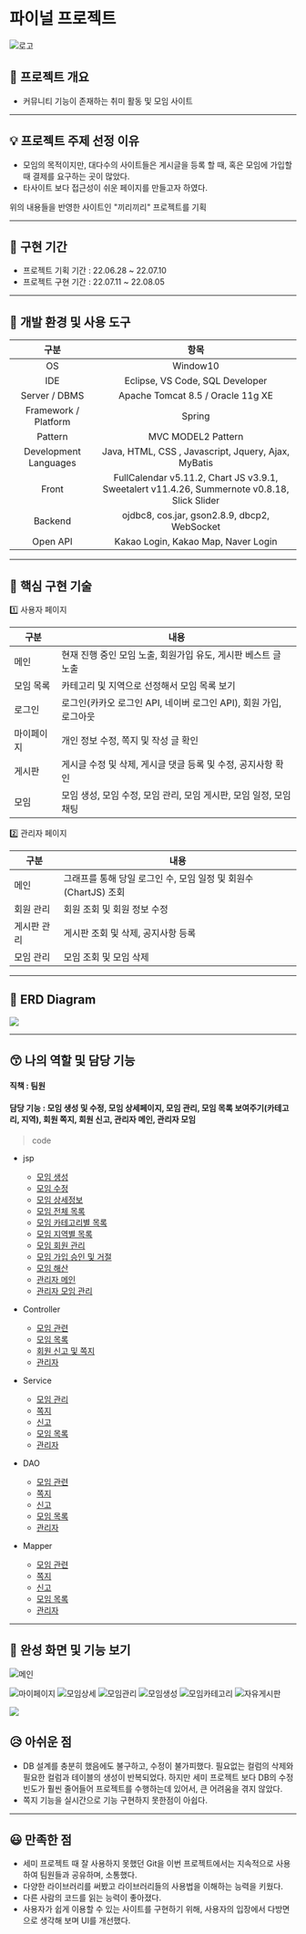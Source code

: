 # 파이널 프로젝트

![로고](./images/kirilogo.png)

## 📖 프로젝트 개요

- 커뮤니티 기능이 존재하는 취미 활동 및 모임 사이트

---------------------------------------

## 💡 프로젝트 주제 선정 이유

- 모임의 목적이지만, 대다수의 사이트들은 게시글을 등록 할 때, 혹은 모임에 가입할 때 결제를 요구하는 곳이 많았다.
- 타사이트 보다 접근성이 쉬운 페이지를 만들고자 하였다.

위의 내용들을 반영한 사이트인 "끼리끼리" 프로젝트를 기획

---------------------------------------

## 📆 구현 기간

- 프로젝트 기획 기간 : 22.06.28 ~ 22.07.10
- 프로젝트 구현 기간 : 22.07.11 ~ 22.08.05

---------------------------------------

## 🔨 개발 환경 및 사용 도구

| 구분                    | 항목                                                                                            |
|:---------------------:|:---------------------------------------------------------------------------------------------:|
| OS                    | Window10                                                                                      |
| IDE                   | Eclipse, VS Code, SQL Developer                                                               |
| Server / DBMS         | Apache Tomcat 8.5 / Oracle 11g XE                                                             |
| Framework / Platform  | Spring                                                                                        |
| Pattern               | MVC MODEL2 Pattern                                                                            |
| Development Languages | Java, HTML, CSS , Javascript, Jquery, Ajax, MyBatis                                           |
| Front                 | FullCalendar v5.11.2, Chart JS v3.9.1, Sweetalert v11.4.26,  Summernote v0.8.18, Slick Slider |
| Backend               | ojdbc8, cos.jar, gson2.8.9, dbcp2, WebSocket                                                  |
| Open API              | Kakao Login, Kakao Map, Naver Login                                                           |

---------------------------------------

## 🔎 핵심 구현 기술

1️⃣ 사용자 페이지

| 구분    | 내용                                         |
| ----- | ------------------------------------------ |
| 메인    | 현재 진행 중인 모임 노출, 회원가입 유도, 게시판 베스트 글 노출      |
| 모임 목록 | 카테고리 및 지역으로 선정해서 모임 목록 보기                  |
| 로그인   | 로그인(카카오 로그인 API, 네이버 로그인 API), 회원 가입, 로그아웃 |
| 마이페이지 | 개인 정보 수정, 쪽지 및 작성 글 확인                     |
| 게시판   | 게시글 수정 및 삭제, 게시글 댓글 등록 및 수정, 공지사항 확인       |
| 모임    | 모임 생성, 모임 수정, 모임 관리, 모임 게시판, 모임 일정, 모임 채팅  |

2️⃣ 관리자 페이지

| 구분     | 내용                                        |
| ------ | ----------------------------------------- |
| 메인     | 그래프를 통해 당일 로그인 수, 모임 일정 및 회원수(ChartJS) 조회 |
| 회원 관리  | 회원 조회 및 회원 정보 수정                          |
| 게시판 관리 | 게시판 조회 및 삭제, 공지사항 등록                      |
| 모임 관리  | 모임 조회 및 모임 삭제                             |

---------------------------------------

## :memo: ERD Diagram

<img src = "./images/erd.png">

------------------------

## 😙 나의 역할 및 담당 기능

#### 직책 : 팀원

#### 담당 기능 : 모임 생성 및 수정, 모임 상세페이지, 모임 관리, 모임 목록 보여주기(카테고리, 지역), 회원 쪽지, 회원 신고, 관리자 메인, 관리자 모임

> code

* jsp
  
  * [모임 생성](https://github.com/Hyung-Seok/kirikiri/blob/master/src/main/webapp/WEB-INF/views/group/createGroup.jsp)
  * [모임 수정](https://github.com/Hyung-Seok/kirikiri/blob/master/src/main/webapp/WEB-INF/views/group/modifyGroup.jsp)
  * [모임 상세정보](https://github.com/Hyung-Seok/kirikiri/blob/master/src/main/webapp/WEB-INF/views/group/groupDetail.jsp)
  * [모임 전체 목록](https://github.com/Hyung-Seok/kirikiri/blob/master/src/main/webapp/WEB-INF/views/user/viewAllGroupList.jsp)
  * [모임 카테고리별 목록](https://github.com/kimyeong96/Final_project/blob/main/src/main/webapp/WEB-INF/views/user/categorySelected.jsp)
  * [모임 지역별 목록](https://github.com/Hyung-Seok/kirikiri/blob/master/src/main/webapp/WEB-INF/views/user/siteSelected.jsp)
  * [모임 회원 관리](https://github.com/Hyung-Seok/kirikiri/blob/master/src/main/webapp/WEB-INF/views/group/groupMember.jsp)
  * [모임 가입 승인 및 거절](https://github.com/Hyung-Seok/kirikiri/blob/master/src/main/webapp/WEB-INF/views/group/groupApply.jsp)
  * [모임 해산](https://github.com/Hyung-Seok/kirikiri/blob/master/src/main/webapp/WEB-INF/views/group/groupDelete.jsp)
  * [관리자 메인](https://github.com/Hyung-Seok/kirikiri/blob/master/src/main/webapp/WEB-INF/views/admin/adminMain.jsp)
  * [관리자 모임 관리](https://github.com/Hyung-Seok/kirikiri/blob/master/src/main/webapp/WEB-INF/views/admin/adminGroup.jsp)

* Controller
  
  * [모임 관련](https://github.com/Hyung-Seok/kirikiri/blob/master/src/main/java/com/kiri/controller/GroupController.java)
  * [모임 목록](https://github.com/kimyeong96/Final_project/blob/main/src/main/java/com/kiri/controller/UserController.java)
  * [회원 신고 및 쪽지](https://github.com/Hyung-Seok/kirikiri/blob/master/src/main/java/com/kiri/controller/UserController.java)
  * [관리자](https://github.com/kimyeong96/Final_project/blob/main/src/main/java/com/kiri/controller/AdminController.java)

* Service
  
  * [모임 관리](https://github.com/Hyung-Seok/kirikiri/blob/master/src/main/java/com/kiri/service/Tbl_GroupService.java)
  * [쪽지](https://github.com/Hyung-Seok/kirikiri/blob/master/src/main/java/com/kiri/service/MessageService.java)
  * [신고](https://github.com/Hyung-Seok/kirikiri/blob/master/src/main/java/com/kiri/service/ReportService.java)
  * [모임 목록](https://github.com/Hyung-Seok/kirikiri/blob/master/src/main/java/com/kiri/service/UserService.java)
  * [관리자](https://github.com/Hyung-Seok/kirikiri/blob/master/src/main/java/com/kiri/service/AdminService.java)

* DAO
  
  * [모임 관련](https://github.com/Hyung-Seok/kirikiri/blob/master/src/main/java/com/kiri/dao/Tbl_GroupDAO.java)
  * [쪽지](https://github.com/Hyung-Seok/kirikiri/blob/master/src/main/java/com/kiri/dao/MessageDAO.java)
  * [신고](https://github.com/Hyung-Seok/kirikiri/blob/master/src/main/java/com/kiri/dao/reportDAO.java)
  * [모임 목록](https://github.com/Hyung-Seok/kirikiri/blob/master/src/main/java/com/kiri/dao/UserDAO.java)
  * [관리자](https://github.com/Hyung-Seok/kirikiri/blob/master/src/main/java/com/kiri/dao/AdminDAO.java)

* Mapper
  
  * [모임 관련](https://github.com/Hyung-Seok/kirikiri/blob/master/src/main/resources/mappers/group-mapper.xml)
  * [쪽지](https://github.com/Hyung-Seok/kirikiri/blob/master/src/main/resources/mappers/message-mapper.xml)
  * [신고](https://github.com/Hyung-Seok/kirikiri/blob/master/src/main/resources/mappers/report-mapper.xml)
  * [모임 목록](https://github.com/Hyung-Seok/kirikiri/blob/master/src/main/resources/mappers/user-mapper.xml)
  * [관리자](https://github.com/Hyung-Seok/kirikiri/blob/master/src/main/resources/mappers/admin-mapper.xml)

---------------------------------------

## 📸 완성 화면 및 기능 보기

![메인](./images/메인페이지.png)
<img title="" src="./images/모임 (지역, 카테고리).png" alt="">

![마이페이지](./images/모임상세페이지.png)
![모임상세](./images/쪽지.png)
![모임관리](./images/모임생성.png)
![모임생성](./images/모임%20관리.png)
![모임카테고리](./images/모임%20해산.png)
![자유게시판](./images/관리자%20메인.png)

<img src = "./images/관리자 모임.png">

## 😥 아쉬운 점

- DB 설계를 충분히 했음에도 불구하고, 수정이 불가피했다. 필요없는 컬럼의 삭제와 필요한 컬럼과 테이블의 생성이 반복되었다. 하지만 세미 프로젝트 보다 DB의 수정 빈도가 훨씬 줄어들어 프로젝트를 수행하는데 있어서, 큰 어려움을 겪지 않았다.
- 쪽지 기능을 실시간으로 기능 구현하지 못한점이 아쉽다.

---------------------------------------

## 😃 만족한 점

- 세미 프로젝트 때 잘 사용하지 못했던 Git을 이번 프로젝트에서는 지속적으로 사용하여 팀원들과 공유하며, 소통했다.
- 다양한 라이브러리를 써봤고 라이브러리들의 사용법을 이해하는 능력을 키웠다.
- 다른 사람의 코드를 읽는 능력이 좋아졌다.
- 사용자가 쉽게 이용할 수 있는 사이트를 구현하기 위해, 사용자의 입장에서 다방면으로 생각해 보며 UI를 개선했다.
